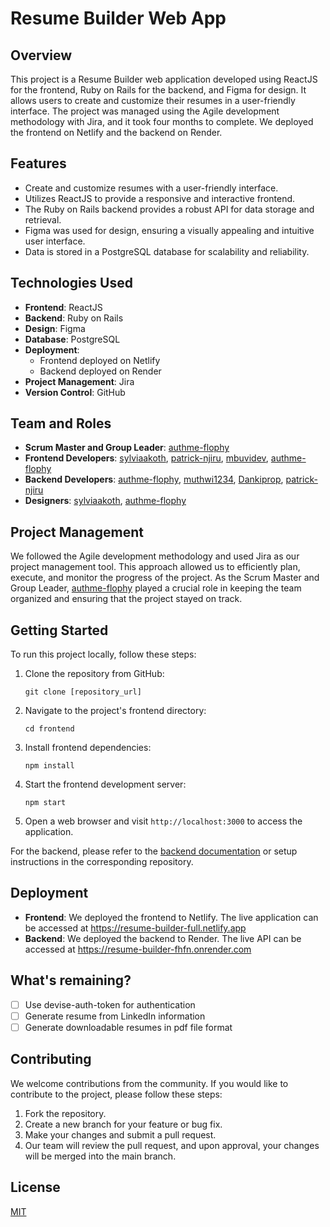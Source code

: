 # Resume Builder Web App

## Overview

This project is a Resume Builder web application developed using ReactJS for the frontend, Ruby on Rails for the backend, and Figma for design. It allows users to create and customize their resumes in a user-friendly interface. The project was managed using the Agile development methodology with Jira, and it took four months to complete. We deployed the frontend on Netlify and the backend on Render.

## Features

- Create and customize resumes with a user-friendly interface.
- Utilizes ReactJS to provide a responsive and interactive frontend.
- The Ruby on Rails backend provides a robust API for data storage and retrieval.
- Figma was used for design, ensuring a visually appealing and intuitive user interface.
- Data is stored in a PostgreSQL database for scalability and reliability.

## Technologies Used

- **Frontend**: ReactJS
- **Backend**: Ruby on Rails
- **Design**: Figma
- **Database**: PostgreSQL
- **Deployment**:
  - Frontend deployed on Netlify
  - Backend deployed on Render
- **Project Management**: Jira
- **Version Control**: GitHub

## Team and Roles

- **Scrum Master and Group Leader**: [authme-flophy](https://github.com/authme-flophy)
- **Frontend Developers**: [sylviaakoth](https://github.com/sylviaakoth), [patrick-njiru](https://github.com/Patrick-Njiru), [mbuvidev](https://github.com/MbuviDev), [authme-flophy](https://github.com/authme-flophy)
- **Backend Developers**: [authme-flophy](https://github.com/authme-flophy), [muthwi1234](https://github.com/muthwi1234), [Dankiprop](https://github.com/Dankiprop), [patrick-njiru](https://github.com/Patrick-Njiru)
- **Designers**: [sylviaakoth](https://github.com/sylviaakoth), [authme-flophy](https://github.com/authme-flophy)

## Project Management

We followed the Agile development methodology and used Jira as our project management tool. This approach allowed us to efficiently plan, execute, and monitor the progress of the project. As the Scrum Master and Group Leader, [authme-flophy](https://github.com/authme-flophy) played a crucial role in keeping the team organized and ensuring that the project stayed on track.

## Getting Started

To run this project locally, follow these steps:

1. Clone the repository from GitHub:
   ```
   git clone [repository_url]
   ```

2. Navigate to the project's frontend directory:
   ```
   cd frontend
   ```

3. Install frontend dependencies:
   ```
   npm install
   ```

4. Start the frontend development server:
   ```
   npm start
   ```

5. Open a web browser and visit `http://localhost:3000` to access the application.

For the backend, please refer to the [backend documentation](https://github.com/authme-flophy/resume-builder-backend) or setup instructions in the corresponding repository.

## Deployment

- **Frontend**: We deployed the frontend to Netlify. The live application can be accessed at https://resume-builder-full.netlify.app
- **Backend**: We deployed the backend to Render. The live API can be accessed at https://resume-builder-fhfn.onrender.com

## What's remaining?

 - [ ] Use devise-auth-token for authentication
 - [ ] Generate resume from LinkedIn information
 - [ ] Generate downloadable resumes in pdf file format

## Contributing

We welcome contributions from the community. If you would like to contribute to the project, please follow these steps:

1. Fork the repository.
2. Create a new branch for your feature or bug fix.
3. Make your changes and submit a pull request.
4. Our team will review the pull request, and upon approval, your changes will be merged into the main branch.

## License

[MIT](https://choosealicense.com/licenses/mit/)
